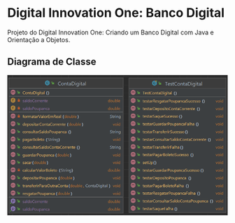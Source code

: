 # Digital Innovation One: Banco Digital
Projeto do Digital Innovation One: Criando um Banco Digital com Java e Orientação a Objetos.

## Diagrama de Classe
![tela](./DiagramaClasse-ContaDigital.PNG)